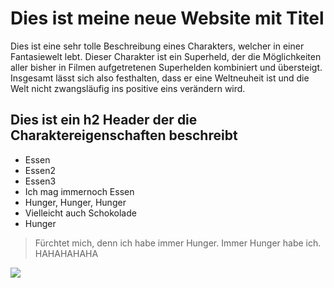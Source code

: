 # Dies ist meine neue Website mit Titel

Dies ist eine sehr tolle Beschreibung eines Charakters, welcher in einer Fantasiewelt lebt. Dieser Charakter ist ein Superheld, der die Möglichkeiten aller bisher in Filmen aufgetretenen Superhelden kombiniert und übersteigt. Insgesamt lässt sich also festhalten, dass er eine Weltneuheit ist und die Welt nicht zwangsläufig ins positive eins verändern wird.

## Dies ist ein h2 Header der die Charaktereigenschaften beschreibt
* Essen
* Essen2
* Essen3
* Ich mag immernoch Essen
* Hunger, Hunger, Hunger
* Vielleicht auch Schokolade
* Hunger

> Fürchtet mich, denn ich habe immer Hunger.
> Immer Hunger habe ich. HAHAHAHAHA

<img src="https://upload.wikimedia.org/wikipedia/de/thumb/e/ec/Superman_Logo.svg/800px-Superman_Logo.svg.png"/>